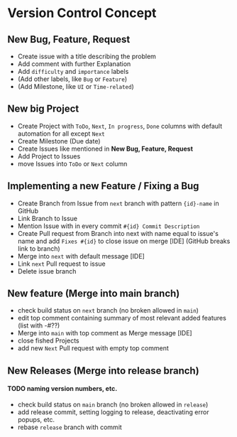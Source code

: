 # Version Control Concept

## New Bug, Feature, Request

- Create issue with a title describing the problem
- Add comment with further Explanation
- Add `difficulty` and `importance` labels
- (Add other labels, like `Bug` or `Feature`)
- (Add Milestone, like `UI` or `Time-related`)

## New big Project

- Create Project with `ToDo`, `Next`, `In progress`, `Done` columns with default automation for all except `Next`
- Create Milestone (Due date)
- Create Issues like mentioned in **New Bug, Feature, Request**
- Add Project to Issues
- move Issues into `ToDo` or `Next` column

## Implementing a new Feature / Fixing a Bug

- Create Branch from Issue from `next` branch with pattern `{id}-name` in GitHub
- Link Branch to Issue
- Mention Issue with in every commit `#{id} Commit Description`
- Create Pull request from Branch into next with name equal to issue's name and add `Fixes #{id}` to close issue on
  merge [IDE]  (GitHub breaks link to branch)
- Merge into `next` with default message [IDE]
- Link `next` Pull request to issue
- Delete issue branch

## New feature (Merge into main branch)

- check build status on `next` branch (no broken allowed in `main`)
- edit top comment containing summary of most relevant added features (list with -#??)
- Merge into `main` with top comment as Merge message [IDE]
- close fished Projects
- add new `Next` Pull request with empty top comment

## New Releases (Merge into release branch)

#### TODO naming version numbers, etc.
- check build status on `main` branch (no broken allowed in `release`)
- add release commit, setting logging to release, deactivating error popups, etc.
- rebase `release` branch with commit
